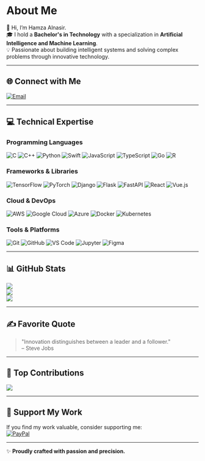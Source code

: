 # About Me
👋 Hi, I’m Hamza Alnasir.  
🎓 I hold a **Bachelor's in Technology** with a specialization in **Artificial Intelligence and Machine Learning**.  
💡 Passionate about building intelligent systems and solving complex problems through innovative technology.

---

## 🌐 Connect with Me
[![Email](https://img.shields.io/badge/Email-D14836?logo=gmail&logoColor=white)](mailto:hamzaalnasir7@gmail.com)  

---

## 💻 Technical Expertise
### Programming Languages
![C](https://img.shields.io/badge/c-%2300599C.svg?style=flat&logo=c&logoColor=white) 
![C++](https://img.shields.io/badge/c++-%2300599C.svg?style=flat&logo=c%2B%2B&logoColor=white) 
![Python](https://img.shields.io/badge/python-3670A0?style=flat&logo=python&logoColor=ffdd54) 
![Swift](https://img.shields.io/badge/swift-F54A2A?style=flat&logo=swift&logoColor=white) 
![JavaScript](https://img.shields.io/badge/javascript-%23323330.svg?style=flat&logo=javascript&logoColor=%23F7DF1E) 
![TypeScript](https://img.shields.io/badge/typescript-%23007ACC.svg?style=flat&logo=typescript&logoColor=white) 
![Go](https://img.shields.io/badge/go-%2300ADD8.svg?style=flat&logo=go&logoColor=white) 
![R](https://img.shields.io/badge/r-%23276DC3.svg?style=flat&logo=r&logoColor=white) 

### Frameworks & Libraries
![TensorFlow](https://img.shields.io/badge/TensorFlow-%23FF6F00.svg?style=flat&logo=TensorFlow&logoColor=white) 
![PyTorch](https://img.shields.io/badge/PyTorch-%23EE4C2C.svg?style=flat&logo=PyTorch&logoColor=white) 
![Django](https://img.shields.io/badge/django-%23092E20.svg?style=flat&logo=django&logoColor=white) 
![Flask](https://img.shields.io/badge/flask-%23000.svg?style=flat&logo=flask&logoColor=white) 
![FastAPI](https://img.shields.io/badge/FastAPI-005571?style=flat&logo=fastapi) 
![React](https://img.shields.io/badge/react-%2320232a.svg?style=flat&logo=react&logoColor=%2361DAFB) 
![Vue.js](https://img.shields.io/badge/vue.js-%2335495e.svg?style=flat&logo=vuedotjs&logoColor=%234FC08D) 

### Cloud & DevOps
![AWS](https://img.shields.io/badge/AWS-%23FF9900.svg?style=flat&logo=amazon-aws&logoColor=white) 
![Google Cloud](https://img.shields.io/badge/GoogleCloud-%234285F4.svg?style=flat&logo=google-cloud&logoColor=white) 
![Azure](https://img.shields.io/badge/azure-%230072C6.svg?style=flat&logo=microsoftazure&logoColor=white) 
![Docker](https://img.shields.io/badge/docker-%230db7ed.svg?style=flat&logo=docker&logoColor=white) 
![Kubernetes](https://img.shields.io/badge/kubernetes-%23326ce5.svg?style=flat&logo=kubernetes&logoColor=white) 

### Tools & Platforms
![Git](https://img.shields.io/badge/git-%23F05033.svg?style=flat&logo=git&logoColor=white) 
![GitHub](https://img.shields.io/badge/github-%23121011.svg?style=flat&logo=github&logoColor=white) 
![VS Code](https://img.shields.io/badge/VS%20Code-007ACC?style=flat&logo=visual-studio-code&logoColor=white) 
![Jupyter](https://img.shields.io/badge/Jupyter-F37626?style=flat&logo=jupyter&logoColor=white) 
![Figma](https://img.shields.io/badge/figma-%23F24E1E.svg?style=flat&logo=figma&logoColor=white) 

---

## 📊 GitHub Stats
![](https://github-readme-stats.vercel.app/api?username=HamzaAlnasir&theme=default&hide_border=false&include_all_commits=true&count_private=true)  
![](https://github-readme-streak-stats.herokuapp.com/?user=HamzaAlnasir&theme=default&hide_border=false)  
![](https://github-readme-stats.vercel.app/api/top-langs/?username=HamzaAlnasir&theme=default&hide_border=false&include_all_commits=true&count_private=true&layout=compact)  

---

## ✍️ Favorite Quote
> "Innovation distinguishes between a leader and a follower."  
> – Steve Jobs  

---

## 🚀 Top Contributions
![](https://github-contributor-stats.vercel.app/api?username=HamzaAlnasir&limit=5&theme=default&combine_all_yearly_contributions=true)  

---

## 🙌 Support My Work
If you find my work valuable, consider supporting me:  
[![PayPal](https://img.shields.io/badge/PayPal-00457C?style=for-the-badge&logo=paypal&logoColor=white)](https://paypal.me/alnasirhamza-1@oksbi)  

---

✨ **Proudly crafted with passion and precision.**  
